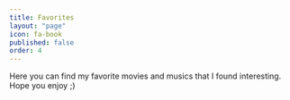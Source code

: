 ```yaml
---
title: Favorites
layout: "page"
icon: fa-book
published: false
order: 4
---
```


Here you can find my favorite movies and musics that I found interesting. Hope you enjoy ;)
